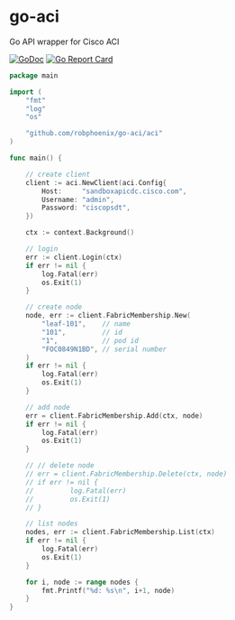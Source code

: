 # go-aci
Go API wrapper for Cisco ACI

[![GoDoc](https://godoc.org/github.com/robphoenix/go-aci/aci?status.svg)](http://godoc.org/github.com/robphoenix/go-aci/aci)
[![Go Report Card](https://goreportcard.com/badge/github.com/robphoenix/go-aci)](https://goreportcard.com/report/github.com/robphoenix/go-aci)

```go
package main

import (
	"fmt"
	"log"
	"os"

	"github.com/robphoenix/go-aci/aci"
)

func main() {

	// create client
	client := aci.NewClient(aci.Config{
		Host:     "sandboxapicdc.cisco.com",
		Username: "admin",
		Password: "ciscopsdt",
	})

	ctx := context.Background()

	// login
	err := client.Login(ctx)
	if err != nil {
		log.Fatal(err)
		os.Exit(1)
	}

	// create node
	node, err := client.FabricMembership.New(
		"leaf-101",    // name
		"101",         // id
		"1",           // pod id
		"FOC0849N1BD", // serial number
	)
	if err != nil {
		log.Fatal(err)
		os.Exit(1)
	}

	// add node
	err = client.FabricMembership.Add(ctx, node)
	if err != nil {
		log.Fatal(err)
		os.Exit(1)
	}

	// // delete node
	// err = client.FabricMembership.Delete(ctx, node)
	// if err != nil {
	//         log.Fatal(err)
	//         os.Exit(1)
	// }

	// list nodes
	nodes, err := client.FabricMembership.List(ctx)
	if err != nil {
		log.Fatal(err)
		os.Exit(1)
	}

	for i, node := range nodes {
		fmt.Printf("%d: %s\n", i+1, node)
	}
}
```
